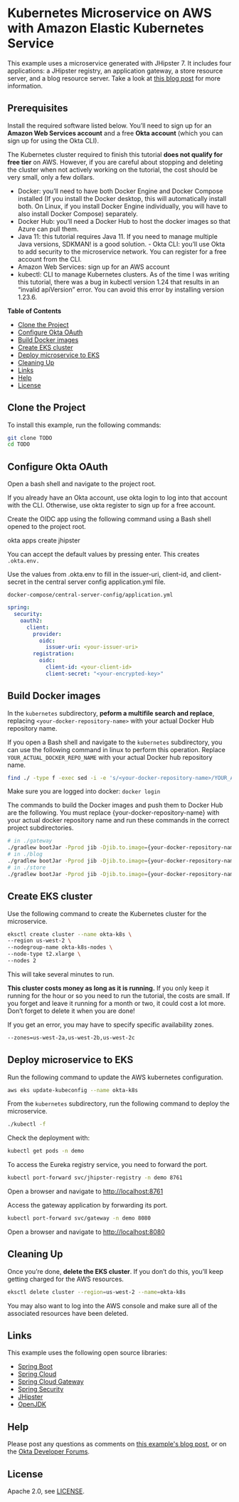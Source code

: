 # Kubernetes Microservice on AWS with Amazon Elastic Kubernetes Service

This example uses a microservice generated with JHipster 7. It includes four applications: a JHipster registry, an application gateway, a store resource server, and a blog resource server. Take a look at [this blog post](TODO) for more information.

## Prerequisites

Install the required software listed below. You’ll need to sign up for an **Amazon Web Services account** and a free **Okta account** (which you can sign up for using the Okta CLI). 

The Kubernetes cluster required to finish this tutorial **does not qualify for free tier** on AWS. However, if you are careful about stopping and deleting the cluster when not actively working on the tutorial, the cost should be very small, only a few dollars.

- Docker: you’ll need to have both Docker Engine and Docker Compose installed (If you install the Docker desktop, this will automatically install both. On Linux, if you install Docker Engine individually, you will have to also install Docker Compose) separately.
- Docker Hub: you’ll need a Docker Hub to host the docker images so that Azure can pull them.
- Java 11: this tutorial requires Java 11. If you need to manage multiple Java versions, SDKMAN! is a good solution. - Okta CLI: you’ll use Okta to add security to the microservice network. You can register for a free account from the CLI.
- Amazon Web Services: sign up for an AWS account
- kubectl: CLI to manage Kubernetes clusters. As of the time I was writing this tutorial, there was a bug in kubectl version 1.24 that results in an “invalid apiVersion” error. You can avoid this error by installing version 1.23.6.

**Table of Contents**

* [Clone the Project](#clone-the-project)
* [Configure Okta OAuth](#configure-okta-oauth)
* [Build Docker images](#build-docker-images)
* [Create EKS cluster](#create-eks-cluster)
* [Deploy microservice to EKS](#deploy-microservice-to-eks)
* [Cleaning Up](#cleaning-up)
* [Links](#links)
* [Help](#help)
* [License](#license)


## Clone the Project

To install this example, run the following commands:

```bash
git clone TODO
cd TODO
```


## Configure Okta OAuth

Open a bash shell and navigate to the project root.

If you already have an Okta account, use okta login to log into that account with the CLI. Otherwise, use okta register to sign up for a free account.

Create the OIDC app using the following command using a Bash shell opened to the project root.

okta apps create jhipster

You can accept the default values by pressing enter. This creates `.okta.env.`

Use the values from .okta.env to fill in the issuer-uri, client-id, and client-secret in the central server config application.yml file.

`docker-compose/central-server-config/application.yml`
```yaml
spring:
  security:
    oauth2:
      client:
        provider:
          oidc:
            issuer-uri: <your-issuer-uri>
        registration:
          oidc:
            client-id: <your-client-id>
            client-secret: "<your-encrypted-key>"
 ```
 
 ## Build Docker images
 
In the `kubernetes` subdirectory, **peform a multifile search and replace**, replacing `<your-docker-repository-name>` with your actual Docker Hub repository name.

If you open a Bash shell and navigate to the `kubernetes` subdirectory, you can use the following command in linux to perform this operation. Replace `YOUR_ACTUAL_DOCKER_REPO_NAME` with your actual Docker hub repository name.
```bash
find ./ -type f -exec sed -i -e 's/<your-docker-repository-name>/YOUR_ACTUAL_DOCKER_REPO_NAME/g' {} \;
```
 
 Make sure you are logged into docker: `docker login`
 
 The commands to build the Docker images and push them to Docker Hub are the following. You must replace {your-docker-repository-name} with your actual docker repository name and run these commands in the correct project subdirectories.

```bash
# in ./gateway
./gradlew bootJar -Pprod jib -Djib.to.image={your-docker-repository-name}/gateway
# in ./blog
./gradlew bootJar -Pprod jib -Djib.to.image={your-docker-repository-name}/blog
# in ./store
./gradlew bootJar -Pprod jib -Djib.to.image={your-docker-repository-name}/store
```

## Create EKS cluster


Use the following command to create the Kubernetes cluster for the microservice.

```bash
eksctl create cluster --name okta-k8s \
--region us-west-2 \
--nodegroup-name okta-k8s-nodes \
--node-type t2.xlarge \
--nodes 2
```

This will take several minutes to run.

**This cluster costs money as long as it is running.** If you only keep it running for the hour or so you need to run the tutorial, the costs are small. If you forget and leave it running for a month or two, it could cost a lot more. Don’t forget to delete it when you are done!

If you get an error, you may have to specify specific availability zones.
```bash
--zones=us-west-2a,us-west-2b,us-west-2c
```

 ## Deploy microservice to EKS
 
Run the following command to update the AWS kubernetes configuration.

```bash
aws eks update-kubeconfig --name okta-k8s
```

From the `kubernetes` subdirectory, run the following command to deploy the microservice.

```bash
./kubectl -f
```

Check the deployment with:
```bash
kubectl get pods -n demo
```
To access the Eureka registry service, you need to forward the port.

```bash
kubectl port-forward svc/jhipster-registry -n demo 8761
```

Open a browser and navigate to [http://localhost:8761](http://localhost:8761)

Access the gateway application by forwarding its port.
```bash
kubectl port-forward svc/gateway -n demo 8080
```
Open a browser and navigate to [http://localhost:8080](http://localhost:8080)

## Cleaning Up

Once you’re done, **delete the EKS cluster**. If you don’t do this, you’ll keep getting charged for the AWS resources.

 ```bash
 eksctl delete cluster --region=us-west-2 --name=okta-k8s
 ```
 You may also want to log into the AWS console and make sure all of the associated resources have been deleted.
 
 
## Links

This example uses the following open source libraries:

* [Spring Boot](https://spring.io/projects/spring-boot)
* [Spring Cloud](https://spring.io/projects/spring-cloud)
* [Spring Cloud Gateway](https://spring.io/projects/spring-cloud-gateway)
* [Spring Security](https://spring.io/projects/spring-security)
* [JHipster](https://www.jhipster.tech)
* [OpenJDK](https://openjdk.java.net/)


## Help

Please post any questions as comments on [this example's blog post][blog], or on the [Okta Developer Forums](https://devforum.okta.com/).

## License

Apache 2.0, see [LICENSE](LICENSE).

[blog]: TODO
 
